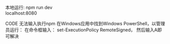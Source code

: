 本地运行: npm run dev  
localhost:8080

CODE 无法输入执行npm
在Windows应用中找到Windows PowerShell，以管理员运行：
在命令框输入： set-ExecutionPolicy RemoteSigned， 然后输入A即可解决
